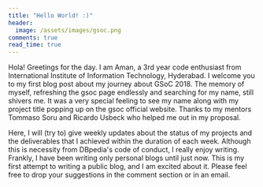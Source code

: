 ```yaml
---
title: "Hello World! :)"
header:
  image: /assets/images/gsoc.png
comments: true
read_time: true
---
```


Hola! Greetings for the day. I am Aman, a 3rd year code enthusiast from International Institute of Information Technology, Hyderabad. I welcome you to my first blog post about my journey about GSoC 2018. The memory of myself, refreshing the gsoc page endlessly and searching for my name, still shivers me. It was a very special feeling to see my name along with my project title popping up on the gsoc official website. Thanks to my mentors Tommaso Soru and Ricardo Usbeck who helped me out in my proposal.

Here, I will (try to) give weekly updates about the status of my projects and the deliverables that I achieved within the duration of each week. Although this is necessity from DBpedia's code of conduct, I really enjoy writing. Frankly, I have been writing only personal blogs until just now. This is my first attempt to writing a public blog, and I am excited about it. Please feel free to drop your suggestions in the comment section or in an email. 




